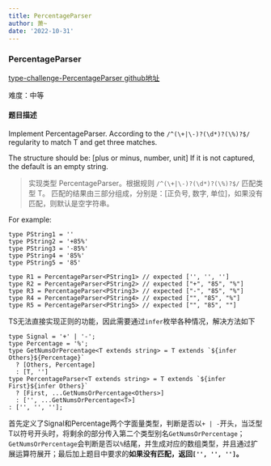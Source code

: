 ```yaml
---
title: PercentageParser
author: 萧~
date: '2022-10-31'
---
```


### PercentageParser
[type-challenge-PercentageParser github地址](https://github.com/type-challenges/type-challenges/blob/main/questions/01978-medium-percentage-parser/README.zh-CN.md)

难度：中等

#### 题目描述

Implement PercentageParser. According to the ```/^(\+|\-)?(\d*)?(\%)?$/``` regularity to match T and get three matches.

The structure should be: [plus or minus, number, unit] If it is not captured, the default is an empty string.

>实现类型 PercentageParser。根据规则 ```/^(\+|\-)?(\d*)?(\%)?$/``` 匹配类型 T。
>匹配的结果由三部分组成，分别是：[正负号, 数字, 单位]，如果没有匹配，则默认是空字符串。

For example:
```
type PString1 = ''
type PString2 = '+85%'
type PString3 = '-85%'
type PString4 = '85%'
type PString5 = '85'

type R1 = PercentageParser<PString1> // expected ['', '', '']
type R2 = PercentageParser<PString2> // expected ["+", "85", "%"]
type R3 = PercentageParser<PString3> // expected ["-", "85", "%"]
type R4 = PercentageParser<PString4> // expected ["", "85", "%"]
type R5 = PercentageParser<PString5> // expected ["", "85", ""]
```

TS无法直接实现正则的功能，因此需要通过```infer```枚举各种情况，解决方法如下

```
type Signal = '+' | '-';
type Percentage = '%';
type GetNumsOrPercentage<T extends string> = T extends `${infer Others}${Percentage}`
  ? [Others, Percentage]
  : [T, '']
type PercentageParser<T extends string> = T extends `${infer First}${infer Others}`
  ? [First, ...GetNumsOrPercentage<Others>]
  : ['', ...GetNumsOrPercentage<T>]
: ['', '', ''];
```
首先定义了Signal和Percentage两个字面量类型，判断是否以```+ | -```开头，当泛型T以符号开头时，将剩余的部分传入第二个类型别名```GetNumsOrPercentage```；```GetNumsOrPercentage```会判断是否以```%```结尾，并生成对应的数组类型，并且通过扩展运算符展开；最后加上题目中要求的**如果没有匹配，返回```['', '', '']```。**